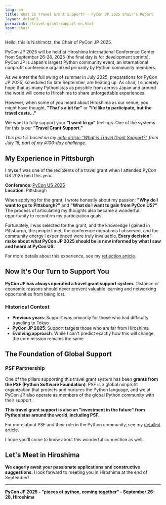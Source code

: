 ```yaml
---
lang: en
title: What is Travel Grant Support? - PyCon JP 2025 Chair's Report
layout: default
permalink: /travel-grant-support-en.html
team: chair
---
```


Hello, this is Nishimotz, the Chair of PyCon JP 2025.

PyCon JP 2025 will be held at Hiroshima International Conference Center from September 26-28, 2025 (the final day is for development sprints). PyCon JP is Japan's largest Python community event, an international nonprofit conference organized primarily by Python community members.

As we enter the full swing of summer in July 2025, preparations for PyCon JP 2025, scheduled for late September, are heating up. As chair, I sincerely hope that as many Pythonistas as possible from across Japan and around the world will come to Hiroshima to share unforgettable experiences.

However, when some of you heard about Hiroshima as our venue, you might have thought, **"That's a bit far"** or **"I'd like to participate, but the travel costs..."**

We want to fully support your **"I want to go"** feelings. One of the systems for this is our **"Travel Grant Support."**

*This post is based on my [note article "What is Travel Grant Support?"](https://note.com/24motz/n/nb1811c027a93) from July 16, part of my #100-day challenge.*

## My Experience in Pittsburgh

I myself was one of the recipients of a travel grant when I attended PyCon US 2025 held this year.

**Conference**: [PyCon US 2025](https://us.pycon.org/2025/)  
**Location**: Pittsburgh

When applying for the grant, I wrote honestly about my passion: **"Why do I want to go to Pittsburgh?"** and **"What do I want to gain from PyCon US?"** The process of articulating my thoughts also became a wonderful opportunity to reconfirm my participation goals.

Fortunately, I was selected for the grant, and the knowledge I gained in Pittsburgh, the people I met, the conference operations I observed, and the community energy I experienced were truly invaluable. **Every decision I make about what PyCon JP 2025 should be is now informed by what I saw and heard at PyCon US.**

For more details about this experience, see my [reflection article](https://note.com/24motz/n/n182577c9d8f0).

## Now It's Our Turn to Support You

**PyCon JP has always operated a travel grant support system.** Distance or economic reasons should never prevent valuable learning and networking opportunities from being lost.

### **Historical Context**
- **Previous years**: Support was primarily for those who had difficulty traveling to Tokyo
- **PyCon JP 2025**: Support targets those who are far from Hiroshima
- **Evolving approach**: While I can't predict exactly how this will change, the core mission remains the same

## The Foundation of Global Support

### **PSF Partnership**
One of the pillars supporting this travel grant system has been **grants from the PSF (Python Software Foundation)**. PSF is a global nonprofit organization that protects and nurtures the Python language, and we at PyCon JP also operate as members of the global Python community with their support.

**This travel grant support is also an "investment in the future" from Pythonistas around the world, including PSF.**

For more about PSF and their role in the Python community, see my [detailed article](https://note.com/24motz/n/na053b81d82ae).

I hope you'll come to know about this wonderful connection as well.

## Let's Meet in Hiroshima

**We eagerly await your passionate applications and constructive suggestions.** I look forward to meeting you in Hiroshima at the end of September!

---

**PyCon JP 2025 - "pieces of python, coming together" - September 26-28, Hiroshima**
